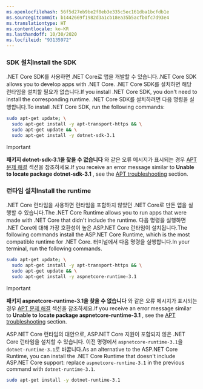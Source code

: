 ```yaml
---
ms.openlocfilehash: 56f5d27eb9be2f8eb3e335c5ec161dba1bcfdb1e
ms.sourcegitcommit: b1442669f1982d3a1cb18ea35b5acfb0fc7d93e4
ms.translationtype: HT
ms.contentlocale: ko-KR
ms.lasthandoff: 10/30/2020
ms.locfileid: "93135972"
---
```


### <a name="install-the-sdk"></a><span data-ttu-id="38e90-101">SDK 설치</span><span class="sxs-lookup"><span data-stu-id="38e90-101">Install the SDK</span></span>

<span data-ttu-id="38e90-102">.NET Core SDK를 사용하면 .NET Core로 앱을 개발할 수 있습니다.</span><span class="sxs-lookup"><span data-stu-id="38e90-102">.NET Core SDK allows you to develop apps with .NET Core.</span></span> <span data-ttu-id="38e90-103">.NET Core SDK를 설치하면 해당 런타임을 설치할 필요가 없습니다.</span><span class="sxs-lookup"><span data-stu-id="38e90-103">If you install .NET Core SDK, you don't need to install the corresponding runtime.</span></span> <span data-ttu-id="38e90-104">.NET Core SDK를 설치하려면 다음 명령을 실행합니다.</span><span class="sxs-lookup"><span data-stu-id="38e90-104">To install .NET Core SDK, run the following commands:</span></span>

```bash
sudo apt-get update; \
  sudo apt-get install -y apt-transport-https && \
  sudo apt-get update && \
  sudo apt-get install -y dotnet-sdk-3.1
```

> [!IMPORTANT]
> <span data-ttu-id="38e90-105">**패키지 dotnet-sdk-3.1을 찾을 수 없습니다** 와 같은 오류 메시지가 표시되는 경우 [APT 문제 해결](#apt-troubleshooting) 섹션을 참조하세요.</span><span class="sxs-lookup"><span data-stu-id="38e90-105">If you receive an error message similar to **Unable to locate package dotnet-sdk-3.1** , see the [APT troubleshooting](#apt-troubleshooting) section.</span></span>

### <a name="install-the-runtime"></a><span data-ttu-id="38e90-106">런타임 설치</span><span class="sxs-lookup"><span data-stu-id="38e90-106">Install the runtime</span></span>

<span data-ttu-id="38e90-107">.NET Core 런타임을 사용하면 런타임을 포함하지 않았던 .NET Core로 만든 앱을 실행할 수 있습니다.</span><span class="sxs-lookup"><span data-stu-id="38e90-107">The .NET Core Runtime allows you to run apps that were made with .NET Core that didn't include the runtime.</span></span> <span data-ttu-id="38e90-108">다음 명령을 실행하면 .NET Core에 대해 가장 호환성이 높은 ASP.NET Core 런타임이 설치됩니다.</span><span class="sxs-lookup"><span data-stu-id="38e90-108">The following commands install the ASP.NET Core Runtime, which is the most compatible runtime for .NET Core.</span></span> <span data-ttu-id="38e90-109">터미널에서 다음 명령을 실행합니다.</span><span class="sxs-lookup"><span data-stu-id="38e90-109">In your terminal, run the following commands.</span></span>

```bash
sudo apt-get update; \
  sudo apt-get install -y apt-transport-https && \
  sudo apt-get update && \
  sudo apt-get install -y aspnetcore-runtime-3.1
```

> [!IMPORTANT]
> <span data-ttu-id="38e90-110">**패키지 aspnetcore-runtime-3.1을 찾을 수 없습니다** 와 같은 오류 메시지가 표시되는 경우 [APT 문제 해결](#apt-troubleshooting) 섹션을 참조하세요.</span><span class="sxs-lookup"><span data-stu-id="38e90-110">If you receive an error message similar to **Unable to locate package aspnetcore-runtime-3.1** , see the [APT troubleshooting](#apt-troubleshooting) section.</span></span>

<span data-ttu-id="38e90-111">ASP.NET Core 런타임의 대안으로, ASP.NET Core 지원이 포함되지 않은 .NET Core 런타임을 설치할 수 있습니다. 이전 명령에서 `aspnetcore-runtime-3.1`을 `dotnet-runtime-3.1`로 바꿉니다.</span><span class="sxs-lookup"><span data-stu-id="38e90-111">As an alternative to the ASP.NET Core Runtime, you can install the .NET Core Runtime that doesn't include ASP.NET Core support: replace `aspnetcore-runtime-3.1` in the previous command with `dotnet-runtime-3.1`.</span></span>

```bash
sudo apt-get install -y dotnet-runtime-3.1
```
